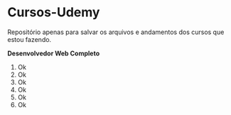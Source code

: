 # Cursos-Udemy
Repositório apenas para salvar os arquivos e andamentos dos cursos que estou fazendo.

<b>Desenvolvedor Web Completo</b>
<ol>
    <li>Ok</li>
    <li>Ok</li>
    <li>Ok</li>
    <li>Ok</li>
    <li>Ok</li>
    <li>Ok</li>
</ol>